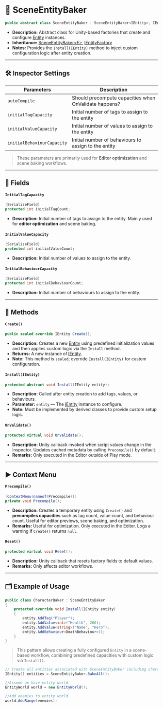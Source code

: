 # 🧩️ SceneEntityBaker

```csharp
public abstract class SceneEntityBaker : SceneEntityBaker<IEntity>, IEntityFactory
```

- **Description:** Abstract class for Unity-based factories that create and configure [Entity](../Entities/Entity.md)
  instances.
- **Inheritance:** [SceneEntityBaker\<E>](SceneEntityBaker%601.md), [IEntityFactory](IEntityFactory.md)
- **Notes:** Provides the `Install(IEntity)` method to inject custom configuration logic after entity creation.

---

## 🛠 Inspector Settings

| Parameters                 | Description                                          | 
|----------------------------|------------------------------------------------------|
| `autoCompile`              | Should precompute capacities when OnValidate happens?       |
| `initialTagCapacity`       | Initial number of tags to assign to the entity       |
| `initialValueCapacity`     | Initial number of values to assign to the entity     |
| `initialBehaviourCapacity` | Initial number of behaviours to assign to the entity |

> These parameters are primarily used for **Editor optimization** and scene baking workflows.

---

## 🧱 Fields

#### `InitialTagCapacity`

```csharp
[SerializeField] 
protected int initialTagCount;
```

- **Description:** Initial number of tags to assign to the entity. Mainly used for **editor optimization** and scene
  baking.

#### `InitialValueCapacity`

```csharp
[SerializeField]
protected int initialValueCount;
```

- **Description:** Initial number of values to assign to the entity.

#### `InitialBehaviourCapacity`

```csharp
[SerializeField] 
protected int initialBehaviourCount;
```

- **Description:** Initial number of behaviours to assign to the entity.

---

## 🏹 Methods

#### `Create()`

```csharp
public sealed override IEntity Create();
```

- **Description:** Creates a new [Entity](../Entities/Entity.md) using predefined initialization values and then applies
  custom logic via the `Install` method.
- **Returns:** A new instance of [IEntity](../Entities/IEntity.md).
- **Note:** This method is `sealed`; override `Install(IEntity)` for custom configuration.

#### `Install(IEntity)`

```csharp
protected abstract void Install(IEntity entity);
```

- **Description:** Called after entity creation to add tags, values, or behaviours.
- **Parameter:** `entity` — The [IEntity](../Entities/IEntity.md) instance to configure.
- **Note:** Must be implemented by derived classes to provide custom setup logic.

#### `OnValidate()`

```csharp
protected virtual void OnValidate();
```

- **Description:** Unity callback invoked when script values change in the Inspector. Updates cached metadata by calling
  `Precompile()` by default.
- **Remarks:** Only executed in the Editor outside of Play mode.

---

## ▶️ Context Menu

#### `Precompile()`

```csharp
[ContextMenu(nameof(Precompile))]
private void Precompile();
```

- **Description:** Creates a temporary entity using `Create()` and **precompiles capacities** such as tag count, value
  count, and behaviour count. Useful for editor previews, scene baking, and optimization.
- **Remarks:** Useful for optimization. Only executed in the Editor. Logs a warning if `Create()` returns `null`.

#### `Reset()`

```csharp
protected virtual void Reset();
```

- **Description:** Unity callback that resets factory fields to default values.
- **Remarks:** Only affects editor workflows.

---

## 🗂 Example of Usage

```csharp
public class CharacterBaker : SceneEntityBaker
{
    protected override void Install(IEntity entity)
    {
        entity.AddTag("Player");
        entity.AddValue<int>("Health", 200);
        entity.AddValue<string>("Name", "Hero");
        entity.AddBehaviour<DeathBehaviour>();
    }
}
```

> This pattern allows creating a fully configured `Entity` in a scene-based workflow, combining predefined capacities
> with custom logic via `Install()`.

```csharp
// Create all entities associated with SceneEntityBaker including character
IEntity[] entities = SceneEntityBaker.BakeAll();

//Assume we have entity world
EntityWorld world = new EntityWorld();

//Add enemies to entity world
world.AddRange(enemies);
```


<!--

# 🧩️ SceneEntityBaker

The `SceneEntityBaker` is an abstract Unity component that converts **GameObjects** into **entities** using a specified `ScriptableEntityFactory<E>`.  
It supports batch baking for entire scenes, GameObjects, or all objects in the scene.

---

---

## Classes

### Class SceneEntityBaker&lt;E&gt;

```csharp
public abstract class SceneEntityBaker<E> : MonoBehaviour where E : IEntity {...}
```

### Class SceneEntityBaker
A shortcut version bound to the base `IEntity` type.

```csharp
public abstract class SceneEntityBaker : SceneEntityBaker<IEntity> {...}
```

---

### Inspector Settings

| Field              | Type                         | Description                                                         |
|--------------------|------------------------------|---------------------------------------------------------------------|
| `destroyAfterBake` | `bool` (serialized)          | Whether to destroy the GameObject after baking. Defaults to `true`. |
| `factory`          | `ScriptableEntityFactory<E>` | The entity factory used to create entities.                         |

---

### Methods

| Method                                      | Description                                                                                                                          |
|---------------------------------------------|--------------------------------------------------------------------------------------------------------------------------------------|
| `E Bake()`                                  | Creates an entity using the assigned factory, installs it via `Install(E entity)`, and optionally destroys the GameObject.           |
| `protected abstract void Install(E entity)` | Must be implemented by subclasses to configure the baked entity with scene-specific or overridden properties.                        |
| `E IEntityFactory<E>.Create()`              | Implements the `IEntityFactory<E>` interface. Calls `Bake()` to produce a new entity, allowing the Baker itself to act as a factory. |

---
## Static Methods

| Method                                                                                         | Description                                                                                     |
|------------------------------------------------------------------------------------------------|-------------------------------------------------------------------------------------------------|
| `static E[] BakeAll(bool includeInactive = true)`                                              | Finds and bakes **all bakers** in the scene. Returns an array of baked entities.                |
| `static void BakeAll(ICollection<E> destination, bool includeInactive)`                        | Finds and bakes **all bakers** in the scene, appending results to the provided collection.      |
| `static List<E> Bake(Scene scene, bool includeInactive = true)`                                | Bakes all bakers only in the specified scene. Returns a list of baked entities.                 |
| `static void Bake(Scene scene, ICollection<E> results, bool includeInactive = true)`           | Bakes all bakers in the specified scene, adding results to the provided collection.             |
| `static E[] Bake(GameObject gameObject, bool includeInactive = true)`                          | Bakes all bakers attached to or under the given GameObject. Returns an array of baked entities. |
| `static void Bake(GameObject gameObject, ICollection<E> results, bool includeInactive = true)` | Bakes all bakers under the given GameObject, adding results to the provided collection.         |

## Usage Example

Suppose you have a `UnitEntity` and want to bake it from a prefab or scene object:

```csharp
public sealed class UnitEntity : Entity
{
}
```

Create a factory asset for it:
```csharp
[CreateAssetMenu(menuName = "Factories/Unit Factory")]
public sealed class UnitFactory : ScriptableEntityFactory<UnitEntity>
{
    [SerializeField] private int _health = 100;
    [SerializeField] private int _damage = 25;
    
    public override UnitEntity Create() => new UnitEntity(
        this.name,
        new string[] { "Unit" }, 
        new Dictionary<string, object>
        {
            {"Health", _health},
            {"Damage", _damage}
        });
    } 
}
```

Now implement a baker:
```csharp
public class UnitBaker : SceneEntityBaker<UnitEntity>
{
    [SerializeField] private Optional<int> _health = 100;
    [SerializeField] private Optional<int> _damage = 25;

    protected override void Install(UnitEntity entity)
    {
        //Override params in the scene
        if (_health) entity.SetHealth("Health", _health);
        if (_damage) entity.SetHealth("Health", _damage);
    }
}
```

### Baking in code

Bake everything in the current scene:
```csharp
UnitEntity[] units = SceneEntityBaker<UnitEntity>.BakeAll();
```

Bake only under a given parent GameObject:
```csharp
UnitEntity[] squad = SceneEntityBaker<UnitEntity>.Bake(mySquadGameObject);
```

Bake into an existing collection:
```csharp
List<UnitEntity> buffer = new List<UnitEntity>();
SceneEntityBaker<UnitEntity>.BakeAll(buffer);
```

-->